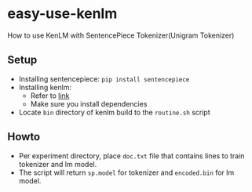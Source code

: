 # easy-use-kenlm
How to use KenLM with SentencePiece Tokenizer(Unigram Tokenizer)

## Setup

- Installing sentencepiece: `pip install sentencepiece`
- Installing kenlm:
    - Refer to [link](https://github.com/kpu/kenlm/blob/master/BUILDING)
    - Make sure you install dependencies
- Locate `bin` directory of kenlm build to the `routine.sh` script

## Howto

- Per experiment directory, place `doc.txt` file that contains lines to train tokenizer and lm model.
- The script will return `sp.model` for tokenizer and `encoded.bin` for lm model.
